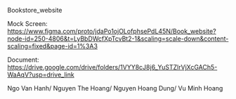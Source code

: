 Bookstore_website

Mock Screen: https://www.figma.com/proto/jdaPo1ojOLofphsePdL45N/Book_website?node-id=250-4806&t=LyBbDWcfXpTcvBt2-1&scaling=scale-down&content-scaling=fixed&page-id=1%3A3

Document: https://drive.google.com/drive/folders/1VYY8cJ8j6_YuSTZlrVjXcGACh5-WaAqV?usp=drive_link

Ngo Van Hanh/ Nguyen The Hoang/ Nguyen Hoang Dung/ Vu Minh Hoang
